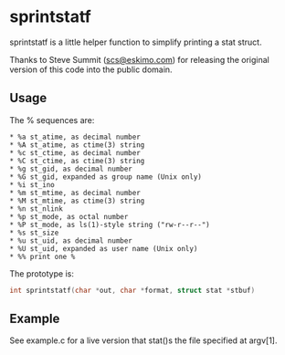 sprintstatf
============
sprintstatf is a little helper function to simplify printing a stat struct.

Thanks to Steve Summit (<scs@eskimo.com>) for releasing the original version of
this code into the public domain.

Usage
-----
The % sequences are:

```
* %a st_atime, as decimal number
* %A st_atime, as ctime(3) string
* %c st_ctime, as decimal number
* %C st_ctime, as ctime(3) string
* %g st_gid, as decimal number
* %G st_gid, expanded as group name (Unix only)
* %i st_ino
* %m st_mtime, as decimal number
* %M st_mtime, as ctime(3) string
* %n st_nlink
* %p st_mode, as octal number
* %P st_mode, as ls(1)-style string ("rw-r--r--")
* %s st_size
* %u st_uid, as decimal number
* %U st_uid, expanded as user name (Unix only)
* %% print one %
```

The prototype is:

```C
int sprintstatf(char *out, char *format, struct stat *stbuf)
```

Example
-------
See example.c for a live version that stat()s the file specified at argv[1].
